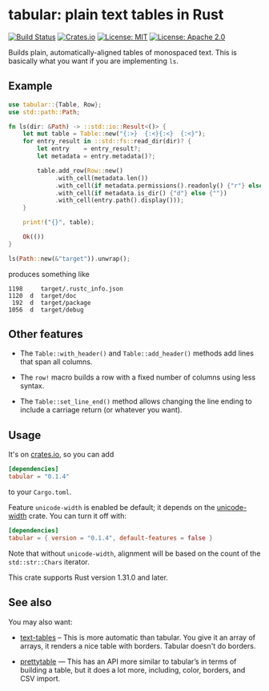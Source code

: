 # tabular: plain text tables in Rust

[![Build Status]][CI]
[![Crates.io]][crate]
[![License: MIT]](LICENSE-MIT)
[![License: Apache 2.0]](LICENSE-APACHE)

[Build Status]:
  <https://github.com/tov/tabular-rs/actions/workflows/ci.yml/badge.svg>  

[CI]:
  <https://github.com/tov/tabular-rs/actions>

[Crates.io]:
  <https://img.shields.io/crates/v/tabular.svg?maxAge=2592000>

[crate]:
  <https://crates.io/crates/tabular>

[License: MIT]:
  <https://img.shields.io/badge/license-MIT-blue.svg>

[License: Apache 2.0]:
  <https://img.shields.io/badge/license-Apache_2.0-blue.svg>

Builds plain, automatically-aligned tables of monospaced text.
This is basically what you want if you are implementing `ls`.

## Example

```rust
use tabular::{Table, Row};
use std::path::Path;

fn ls(dir: &Path) -> ::std::io::Result<()> {
    let mut table = Table::new("{:>}  {:<}{:<}  {:<}");
    for entry_result in ::std::fs::read_dir(dir)? {
        let entry    = entry_result?;
        let metadata = entry.metadata()?;

        table.add_row(Row::new()
             .with_cell(metadata.len())
             .with_cell(if metadata.permissions().readonly() {"r"} else {""})
             .with_cell(if metadata.is_dir() {"d"} else {""})
             .with_cell(entry.path().display()));
    }

    print!("{}", table);

    Ok(())
}

ls(Path::new(&"target")).unwrap();
```

produces something like

```
1198     target/.rustc_info.json
1120  d  target/doc
 192  d  target/package
1056  d  target/debug
```

## Other features

  - The `Table::with_header()` and `Table::add_header()` methods add
    lines that span all columns.

  - The `row!` macro builds a row with a fixed number of columns
    using less syntax.

  - The `Table::set_line_end()` method allows changing the line ending
    to include a carriage return (or whatever you want).


## Usage

It's on [crates.io](https://crates.io/crates/tabular), so you can add

```toml
[dependencies]
tabular = "0.1.4"
```

to your `Cargo.toml`.

Feature `unicode-width` is enabled be default; it depends on the
[unicode-width](https://crates.io/crates/unicode-width) crate. You can turn 
it off with:

```toml
[dependencies]
tabular = { version = "0.1.4", default-features = false }
```

Note that without `unicode-width`, alignment will be based on the count of the
`std::str::Chars` iterator.

This crate supports Rust version 1.31.0 and later.

## See also

You may also want:

- [text-tables](https://crates.io/crates/text-tables) – This is more automatic
  than tabular. You give it an array of arrays, it renders a nice table with 
  borders. Tabular doesn't do borders.

- [prettytable](https://crates.io/crates/prettytable-rs) — This has an API more
  similar to tabular’s in terms of building a table, but it does a lot more, 
  including, color, borders, and CSV import.
